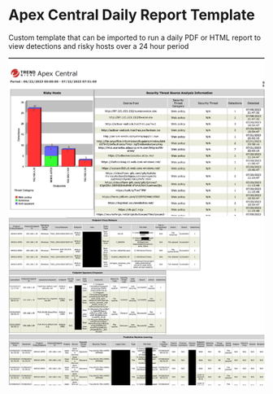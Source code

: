 # Apex Central Daily Report Template
Custom template that can be imported to run a daily PDF or HTML report to view detections and risky hosts over a 24 hour period

![My Image](Example1.png)
![My Image](Example2.png)
